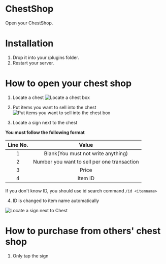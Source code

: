 # ChestShop

Open your ChestShop.

# Installation
1.  Drop it into your /plugins folder.
2.  Restart your server.

# How to open your chest shop

1. Locate a chest
![Locate a chest box](https://dl.dropboxusercontent.com/s/p6oh22ipybt103q/pic1.jpg)

2. Put items you want to sell into the chest
![Put items you want to sell into the chest box](https://dl.dropboxusercontent.com/s/rf60dfcp7oghds8/pic2.jpg)

3. Locate a sign next to the chest

  **You must follow the following format**
  
  | Line No. | Value |
  | :------: | :---: |
  | 1 | Blank(You must not write anything) |
  | 2 | Number you want to sell per one transaction |
  | 3 | Price |
  | 4 | Item ID |
  
  If you don't know ID, you should use id search command `/id <itemname>`  
  
4. ID is changed to item name automatically

![Locate a sign next to Chest](https://dl.dropboxusercontent.com/s/zfe7a3v1tf8s9w6/pic3.jpg)

# How to purchase from others' chest shop

1. Only tap the sign
